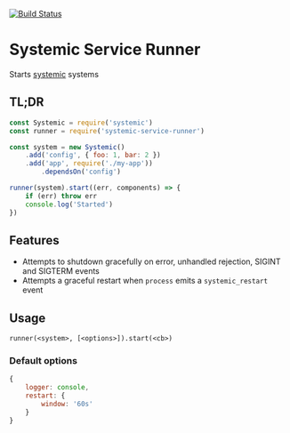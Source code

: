 [![Build Status](https://img.shields.io/travis/guidesmiths/systemic/master.svg)](https://travis-ci.org/guidesmiths/systemic-service-runner)

# Systemic Service Runner
Starts [systemic](https://github.com/guidesmiths/systemic) systems

## TL;DR
```js
const Systemic = require('systemic')
const runner = require('systemic-service-runner')

const system = new Systemic()
    .add('config', { foo: 1, bar: 2 })
    .add('app', require('./my-app'))
        .dependsOn('config')

runner(system).start((err, components) => {
    if (err) throw err
    console.log('Started')
})
```
## Features
* Attempts to shutdown gracefully on error, unhandled rejection, SIGINT and SIGTERM events
* Attempts a graceful restart when ```process``` emits a ```systemic_restart``` event

## Usage
```
runner(<system>, [<options>]).start(<cb>)
```

### Default options
```js
{
    logger: console,
    restart: {
        window: '60s'
    }
}
```


